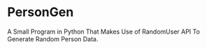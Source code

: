 # PersonGen
A Small Program in Python That Makes Use of RandomUser API To Generate Random Person Data.
